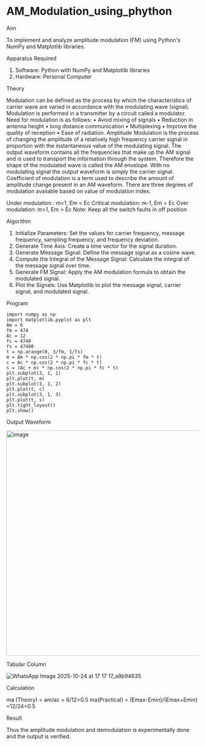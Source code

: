 # AM_Modulation_using_phython


Aim


To implement and analyze amplitude modulation (FM) using Python's NumPy and Matplotlib libraries. 

Apparatus Required

1.	Software: Python with NumPy and Matplotlib libraries
2.	Hardware: Personal Computer
  
Theory

Modulation can be defined as the process by which the characteristics of carrier wave are varied in accordance with the modulating wave (signal). Modulation is performed in a transmitter by a circuit called a modulator. Need for modulation is as follows: • Avoid mixing of signals • Reduction in antenna height • long distance communication • Multiplexing • Improve the quality of reception • Ease of radiation. Amplitude Modulation is the process of changing the amplitude of a relatively high frequency carrier signal in proportion with the instantaneous value of the modulating signal. The output waveform contains all the frequencies that make up the AM signal and is used to transport the information through the system. Therefore the shape of the modulated wave is called the AM envelope. With no modulating signal the output waveform is simply the carrier signal. Coefficient of modulation is a term used to describe the amount of amplitude change present in an AM waveform. There are three degrees of modulation available based on value of modulation index.

Under modulation : m<1, Em < Ec
Critical modulation: m-1, Em = Ec
Over modulation: m>1, Em > Ec
Note: Keep all the switch faults in off position

Algorithm


1.	Initialize Parameters: Set the values for carrier frequency, message frequency, sampling frequency, and frequency deviation.
2.	Generate Time Axis: Create a time vector for the signal duration.
3.	Generate Message Signal: Define the message signal as a cosine wave.
4.	Compute the Integral of the Message Signal: Calculate the integral of the message signal over time.
5.	Generate FM Signal: Apply the AM modulation formula to obtain the modulated signal.
6.	Plot the Signals: Use Matplotlib to plot the message signal, carrier signal, and modulated signal.

Program
```
import numpy as np
import matplotlib.pyplot as plt
Am = 6
fm = 474
Ac = 12
fc = 4740
fs = 47400
t = np.arange(0, 3/fm, 1/fs)
m = Am * np.cos(2 * np.pi * fm * t)
c = Ac * np.cos(2 * np.pi * fc * t)
s = (Ac + m) * np.cos(2 * np.pi * fc * t)
plt.subplot(3, 1, 1)
plt.plot(t, m)
plt.subplot(3, 1, 2)
plt.plot(t, c)
plt.subplot(3, 1, 3)
plt.plot(t, s)
plt.tight_layout()
plt.show()
```

Output Waveform



<img width="798" height="590" alt="image" src="https://github.com/user-attachments/assets/7eefeb23-bf37-46e2-b6c9-bcc1a891668c" />

Tabular Column



![WhatsApp Image 2025-10-24 at 17 17 17_a8b94635](https://github.com/user-attachments/assets/aa4746e7-4964-4c11-9347-ab1e7ebaf8c3)

Calculation


ma (Theory) = am/ac = 6/12=0.5
ma(Practical) = (Emax-Emin)/(Emax+Emin) =12/24=0.5



Result


Thus the amplitude modulation and demodulation is experimentally done and the output is verified.
